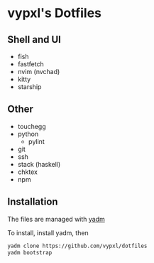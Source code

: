 # vypxl's Dotfiles

## Shell and UI

- fish
- fastfetch
- nvim (nvchad)
- kitty
- starship

## Other

- touchegg
- python
  - pylint
- git
- ssh
- stack (haskell)
- chktex
- npm

## Installation

The files are managed with [yadm](https://yadm.io/)

To install, install yadm, then

```bash
yadm clone https://github.com/vypxl/dotfiles
yadm bootstrap
```
